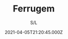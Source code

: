 ---
id: 'c612a355-af5a-4203-9f03-8ef9f7276f37'
type: 'movie' # Filme, Série, Anime
title: "Ferrugem"
synopsis: ["Tati e Renet já trocavam fotos, vídeos e músicas pelo celular, e na última viagem da escola começaram a trocar olhares. Mas o que poderia ser o começo de uma história de amor, acaba virando o fim.",
]
originalTitle: "Ferrugem"
date: '2021-04-05T21:20:45.000Z'
update: '2021-04-05T21:20:45.000Z'
releaseDate: '2018-01-20T03:00:00.000Z'
imdb:
  rating: '6.3' # 8.5
  id: '' # tt0470752
duration: '1h 40m'
trailer:
  urls: [
    '',
  ]
tags: ['720p', '1080p']
genre: ['Drama'] #
quality: 'WEB-DL 720p | 1080p' # BluRay, WEB-DL, HDTV, WEB-DL4K, WEB-DLe
format: 'Mkv' # MKV, MP4, TS
audio: 'Português' # Dublado, Legendado, Dual Audio, Dub & Leg
subtitle: 'S/L' # Português, inglês,
size: '1.87 GB | 4 GB' # 4.8 GB
audioQuality: 10
videoQuality: 10
directors: []
#  - name: 'Lana Wachowski'
#    image: ''
#  - name: 'Lilly Wachowski'
#    image: ''
cast: []
#  - name: 'Keanu Reeves'
#    image: ''
#    characterName: 'Neo'
writers: []
#  - name: ''
#    image: ''
maturityRating:
  age: '' # L , 10, 12, 14, 16, 18
  topics: [''] # Violence, Illegal drugs, Inappropriate Language, Legal Drugs, Sexual Content, Extreme Violence
###########################################
download:
  
  - url: 'magnet:?xt=urn:btih:1b7e7ab9831089183dee9254dcedc18c4268ab3d&dn=Ferrugem.2018.720p.WEBRip.x264-LAPUMiA.mkv'
    resolution: '720p' # 720p, 1080p, 4K,
    audio: 'Dual Áudio' # Dublado, Legendado, Dual Audio
    size: '' # 4.8 GB
    quality: '' # BluRay, WEB-DL
    format: '' # MKV
  - url: 'magnet:?xt=urn:btih:238A7244B2A08CFB2017307979D40341218CF632&dn=Ferrugem%202018%20%281080p%29&tr=udp%3a%2f%2fp4p.arenabg.com%3a1337%2fannounce&tr=udp%3a%2f%2ftracker.piratepublic.com%3a1337%2fannounce&tr=udp%3a%2f%2ftorrent.gresille.org%3a80%2fannounce&tr=udp%3a%2f%2ftracker.coppersurfer.tk%3a6969%2fannounce&tr=udp%3a%2f%2ftracker.opentrackr.org%3a1337%2fannounce&tr=udp%3a%2f%2ftracker.aletorrenty.pl%3a2710%2fannounce&tr=udp%3a%2f%2ftracker.openbittorrent.com%3a80%2fannounce&tr=http%3a%2f%2fglotorrents.pw%3a80%2fannounce&tr=udp%3a%2f%2f9.rarbg.to%3a2710%2fannounce&tr=udp%3a%2f%2fexplodie.org%3a6969%2fannounce'
    resolution: '1080p' # 720p, 1080p, 4K,
    audio: 'Dual Áudio' # Dublado, Legendado, Dual Audio
    size: '' # 4.8 GB
    quality: '' # BluRay, WEB-DL
    format: '' # MKV
images:
  cover: '/assets/movies/ferrugem.jpg'
  background: '/assets/movies/'
---